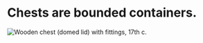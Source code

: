 # Chests are bounded containers.

![Wooden chest (domed lid) with fittings, 17th c.](https://upload.wikimedia.org/wikipedia/commons/thumb/a/a7/Coffe_en_bois_du_beffroi_de_Bruges.jpg/1599px-Coffe_en_bois_du_beffroi_de_Bruges.jpg?20110916140257)
